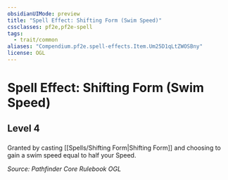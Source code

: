 ```yaml
---
obsidianUIMode: preview
title: "Spell Effect: Shifting Form (Swim Speed)"
cssclasses: pf2e,pf2e-spell
tags:
  - trait/common
aliases: "Compendium.pf2e.spell-effects.Item.Um25D1qLtZWOSBny"
license: OGL
---
```

# Spell Effect: Shifting Form (Swim Speed)
## Level 4
### 






Granted by casting [[Spells/Shifting Form|Shifting Form]] and choosing to gain a swim speed equal to half your Speed.

*Source: Pathfinder Core Rulebook*
*OGL*